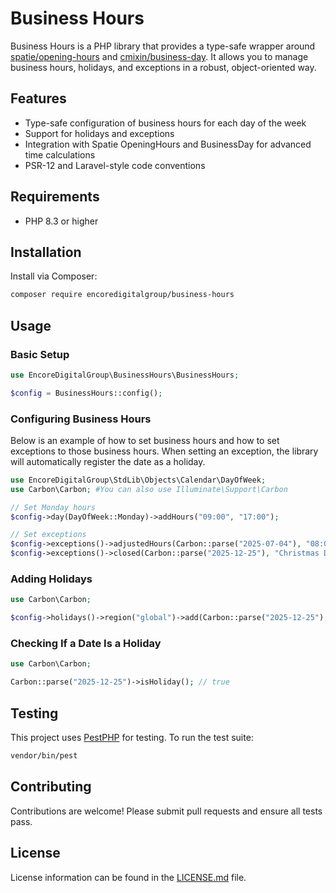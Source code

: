 # Business Hours

Business Hours is a PHP library that provides a type-safe wrapper around [spatie/opening-hours](https://github.com/spatie/opening-hours)
and [cmixin/business-day](https://github.com/kylekatarnls/business-day).
It allows you to manage business hours, holidays, and exceptions in a robust, object-oriented way.

## Features

- Type-safe configuration of business hours for each day of the week
- Support for holidays and exceptions
- Integration with Spatie OpeningHours and BusinessDay for advanced time calculations
- PSR-12 and Laravel-style code conventions

## Requirements

- PHP 8.3 or higher

## Installation

Install via Composer:

```bash
composer require encoredigitalgroup/business-hours
```

## Usage

### Basic Setup

```php
use EncoreDigitalGroup\BusinessHours\BusinessHours;

$config = BusinessHours::config();
```

### Configuring Business Hours

Below is an example of how to set business hours and how to set exceptions to those business hours.
When setting an exception, the library will automatically register the date as a holiday.

```php
use EncoreDigitalGroup\StdLib\Objects\Calendar\DayOfWeek;
use Carbon\Carbon; #You can also use Illuminate\Support\Carbon

// Set Monday hours
$config->day(DayOfWeek::Monday)->addHours("09:00", "17:00");

// Set exceptions
$config->exceptions()->adjustedHours(Carbon::parse("2025-07-04"), "08:00", "14:00:", "4th of July");
$config->exceptions()->closed(Carbon::parse("2025-12-25"), "Christmas Day");
```

### Adding Holidays

```php
use Carbon\Carbon;

$config->holidays()->region("global")->add(Carbon::parse("2025-12-25"), "christmas", "Christmas Day", true);
```

### Checking If a Date Is a Holiday

```php
use Carbon\Carbon;

Carbon::parse("2025-12-25")->isHoliday(); // true
```

## Testing

This project uses [PestPHP](https://pestphp.com/) for testing. To run the test suite:

```bash
vendor/bin/pest
```

## Contributing

Contributions are welcome! Please submit pull requests and ensure all tests pass.

## License

License information can be found in the [LICENSE.md](LICENSE.md) file.

